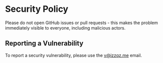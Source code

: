 # Security Policy

Please do not open GitHub issues or pull requests - this makes the problem immediately visible to everyone, including malicious actors.

## Reporting a Vulnerability

To report a security vulnerability, please use the v@izzqz.me email.
